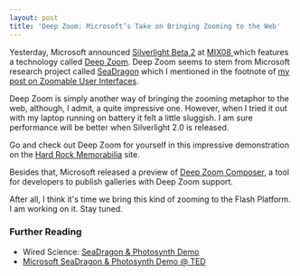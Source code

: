 ```yaml
---
layout: post
title: 'Deep Zoom: Microsoft’s Take on Bringing Zooming to the Web'
---
```

Yesterday, Microsoft announced <a href="http://silverlight.net/">Silverlight Beta 2</a> at <a href="http://visitmix.com/2008/">MIX08 </a>which features a technology called <a href="http://blogs.msdn.com/stevecla01/archive/2008/03/05/prepare-to-be-blown-away-with-deep-zoom.aspx">Deep Zoom</a>. Deep Zoom seems to stem from Microsoft research project called <a href="http://labs.live.com/Seadragon.aspx">SeaDragon</a> which I mentioned in the footnote of <a href="http://gasi.ch/blog/zoomable-user-interfaces/">my post on Zoomable User Interfaces</a>.

Deep Zoom is simply another way of bringing the zooming metaphor to the web, although, I admit, a quite impressive one. However, when I tried it out with my laptop running on battery it felt a little sluggish. I am sure performance will be better when Silverlight 2.0 is released.
    
Go and check out Deep Zoom for yourself in this impressive demonstration on the <a href="http://memorabilia.hardrock.com/">Hard Rock Memorabilia</a> site.</p>

Besides that, Microsoft released a preview of <a href="http://blogs.msdn.com/expression/archive/2008/03/05/download-the-preview-of-the-deep-zoom-composer.aspx">Deep Zoom Composer</a>, a tool for developers to publish galleries with Deep Zoom support.

After all, I think it&#x27;s time we bring this kind of zooming to the Flash Platform. I am working on it. Stay tuned.

<h3>Further Reading</h3>
<ul>
    <li>Wired Science: <a href="http://www.pbs.org/kcet/wiredscience/video/86-photosynth.html">SeaDragon &amp; Photosynth Demo</a></li>
    <li><a href="http://www.ted.com/index.php/talks/view/id/129" title="Blaise Aguera y Arcas: Jaw-dropping Photosynth demo">Microsoft SeaDragon &amp; Photosynth Demo @ TED</a></li>
</ul>
